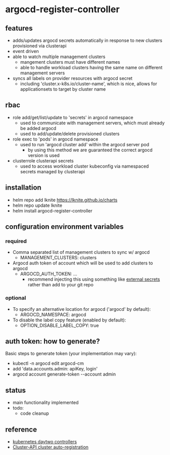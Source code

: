 # argocd-register-controller

## features ##
- adds/updates argocd secrets automatically in response to new clusters provisioned via clusterapi
- event driven
- able to watch multiple management clusters
  - mangement clusters must have different names
  - able to handle workload clusters having the same name on different management servers
- syncs all labels on provider resources with argocd secret
  - including 'cluster.x-k8s.io/cluster-name', which is nice, allows for applicationsets to target by cluster name

## rbac ##
- role add/get/list/update to 'secrets' in argocd namespace
  - used to communicate with management servers, which must already be added argocd
  - used to add/update/delete provisioned clusters
- role exec to 'pods' in argocd namespace
  - used to run 'argocd cluster add' within the argocd server pod
    - by using this method we are guaranteed the correct argocd version is used
- clusterrole clusterapi secrets
  - used to access workload cluster kubeconfig via namespaced secrets managed by clusterapi

## installation ##
- helm repo add lknite https://lknite.github.io/charts
- helm repo update lknite
- helm install argocd-register-controller

## configuration environment variables ##
### required ###
- Comma separated list of management clusters to sync w/ argocd
  - MANAGEMENT_CLUSTERS: clusters
- Argocd auth token of account which will be used to add clusters to argocd
  - ARGOCD_AUTH_TOKEN: ...
    - recommend injecting this using something like [external secrets](https://external-secrets.io/) rather than add to your git repo

### optional ###
- To specify an alternative location for argocd ('argocd' by default):
  - ARGOCD_NAMESPACE: argocd
- To disable the label copy feature (enabled by default):
  - OPTION_DISABLE_LABEL_COPY: true

## auth token: how to generate? ##
Basic steps to generate token (your implementation may vary):
- kubectl -n argocd edit argocd-cm
- add 'data.accounts.admin: apiKey, login'
- argocd account generate-token --account admin
  
## status ##
- main functionality implemented
- todo:
  - code cleanup

## reference ##
- [kubernetes daytwo controllers](https://www.travisloyd.xyz/2023/07/08/kubernetes-daytwo-controllers/)
- [Cluster-API cluster auto-registration](https://github.com/argoproj/argo-cd/issues/9033)
